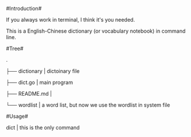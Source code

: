 #Introduction#

If you always work in terminal, I think it's you needed.

This is a English-Chinese dictionary (or vocabulary notebook) in command line.


#Tree#

.

├── dictionary            | dictoinary file

├── dict.go         | main program

├── README.md       |

└── wordlist        | a word list, but now we use the wordlist in system file


#Usage#

dict                | this is the only command
